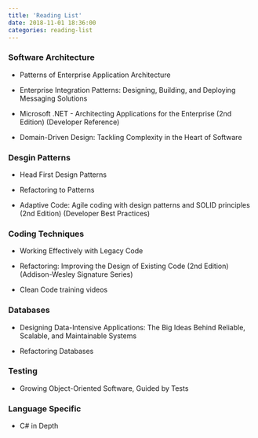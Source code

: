 ```yaml
---
title: 'Reading List'
date: 2018-11-01 18:36:00
categories: reading-list
---
```


### Software Architecture

- Patterns of Enterprise Application Architecture

- Enterprise Integration Patterns: Designing, Building, and Deploying Messaging Solutions

- Microsoft .NET - Architecting Applications for the Enterprise (2nd Edition) (Developer Reference)

- Domain-Driven Design: Tackling Complexity in the Heart of Software

### Desgin Patterns

- Head First Design Patterns

- Refactoring to Patterns

- Adaptive Code: Agile coding with design patterns and SOLID principles (2nd Edition) (Developer Best Practices)

### Coding Techniques

- Working Effectively with Legacy Code

- Refactoring: Improving the Design of Existing Code (2nd Edition) (Addison-Wesley Signature Series)

- Clean Code training videos

### Databases

- Designing Data-Intensive Applications: The Big Ideas Behind Reliable, Scalable, and Maintainable Systems

- Refactoring Databases

### Testing

- Growing Object-Oriented Software, Guided by Tests

### Language Specific

- C# in Depth
